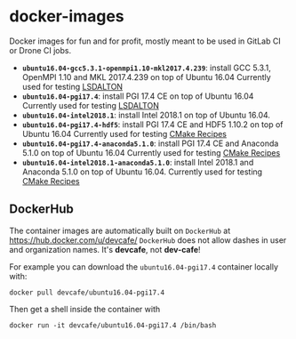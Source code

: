 # docker-images

Docker images for fun and for profit, mostly meant to be used in GitLab CI or Drone CI jobs.

* **`ubuntu16.04-gcc5.3.1-openmpi1.10-mkl2017.4.239`**: install GCC 5.3.1, OpenMPI 1.10 and MKL 2017.4.239 on top of Ubuntu 16.04
  Currently used for testing [LSDALTON](https://gitlab.com/dalton/lsdalton)
* **`ubuntu16.04-pgi17.4`**: install PGI 17.4 CE on top of Ubuntu 16.04
  Currently used for testing [LSDALTON](https://gitlab.com/dalton/lsdalton)
* **`ubuntu16.04-intel2018.1`**: install Intel 2018.1 on top of Ubuntu 16.04.
* **`ubuntu16.04-pgi17.4-hdf5`**: install PGI 17.4 CE and HDF5 1.10.2 on top of Ubuntu 16.04
  Currently used for testing [CMake Recipes](https://github.com/bast/cmake-recipes)
* **`ubuntu16.04-pgi17.4-anaconda5.1.0`**: install PGI 17.4 CE and Anaconda 5.1.0 on top of Ubuntu 16.04
  Currently used for testing [CMake Recipes](https://github.com/bast/cmake-recipes)
* **`ubuntu16.04-intel2018.1-anaconda5.1.0`**: install Intel 2018.1 and Anaconda 5.1.0 on top of Ubuntu 16.04.
  Currently used for testing [CMake Recipes](https://github.com/bast/cmake-recipes)

## DockerHub

The container images are automatically built on `DockerHub` at https://hub.docker.com/u/devcafe/
`DockerHub` does not allow dashes in user and organization names. It's **devcafe**, not **dev-cafe**!

For example you can download the `ubuntu16.04-pgi17.4` container locally with:

    docker pull devcafe/ubuntu16.04-pgi17.4

Then get a shell inside the container with

    docker run -it devcafe/ubuntu16.04-pgi17.4 /bin/bash
